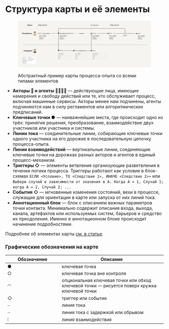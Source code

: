 # Структура карты и её элементы

<figure><img src=".gitbook/assets/Шаблоны Карты процесса-опыта, XPM - Шаблон со всеми элементами карты процесса-опыты в сборке.png" alt=""><figcaption><p>Абстрактный пример карты процесса-опыта со всеми типами элементов</p></figcaption></figure>

* **Акторы 👩 и агенты 👱🏻‍♂️🤖** — действующие лица, имеющие намерения и свободу действий или те, кто обслуживает процесс, включая машинные сервисы. Акторы менее нам подчинены, агенты  подчиняются нам в силу регламентов или алгоритмических предписаний.
* **Ключевые точки ●** — наиважнейшие места, где происходит одно из трёх: принятие решения, преобразование, взаимодействие двух участников или участника и системы.
* **Линии тока** — соединительные линии, собирающие ключевые точки одного участника на его дорожке в последовательную цепочку процесса-опыта.
* **Линии взаимодействий** — вертикальные линии, соединяющие ключевые точки на дорожках разных акторов и агентов в единый процесс-механизм.
* **Триггеры ◇** — элементы ветвления организующие разветвления в течении логики процесса. Триггеры работают как условия в блок-схемах `ЕСЛИ <Условие>, ТО <Следствие 1>, ИНАЧЕ <Следствие 2>»` или `Выбери случай в зависимости от значения в А. Когда А = 1, Случай 1; когда А = 2, Случай 2; ...`
* **События ◇** — мгновенные изменения состояний, вехи в процессе, служащие для ориентации в карте или запуска от них линий тока.
* **Аннотационный блок** — блок с описанием важных параметров точки контакта. Минимально содержит описания входа, выхода, канала, артефактов или используемых систем, барьеров и средство их преодоления. Именно в аннотационном блоке происходит начинение подробностями.

Подробнее об элементах карты [см. в статье](https://ashapiro.ru/articles/xpm#elements).

### Графические обозначения на карте <a href="#user-content-notation" id="user-content-notation"></a>

<table><thead><tr><th width="159">Обозначение</th><th>Описание</th></tr></thead><tbody><tr><td>●</td><td>ключевая точка</td></tr><tr><td>○</td><td>ключевая точка вне контроля</td></tr><tr><td>◠</td><td>опциональная ключевая точки или обход ключевой точки — рисуется поверх кружка ключевой точки</td></tr><tr><td>◇</td><td>триггер или событие</td></tr><tr><td>⎯</td><td>линия тока</td></tr><tr><td>┈</td><td>линия тока с задержкой или обрывом</td></tr><tr><td>⦙</td><td>линия взаимодействия</td></tr></tbody></table>


